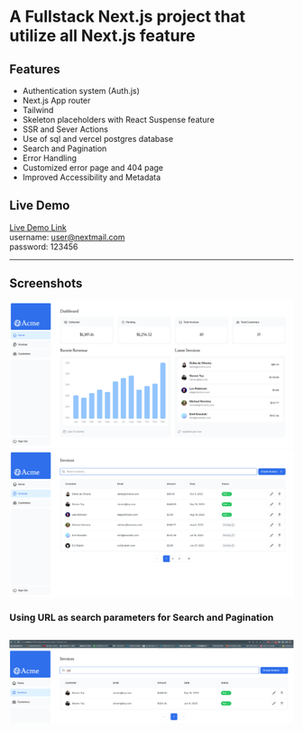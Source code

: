 # A Fullstack Next.js project that utilize all Next.js feature

## Features

- Authentication system (Auth.js)
- Next.js App router
- Tailwind
- Skeleton placeholders with React Suspense feature
- SSR and Sever Actions
- Use of sql and vercel postgres database
- Search and Pagination
- Error Handling
- Customized error page and 404 page
- Improved Accessibility and Metadata

## Live Demo

<a href="nextjs-dashboard-franks-projects-fa7aa0cb.vercel.app" target="_blank">Live Demo Link</a>
<br>
username: user@nextmail.com
<br>
password: 123456

---

## Screenshots

![main-image](./readme/main.png)
![feature-image](./readme/invoices.png)

### Using URL as search parameters for Search and Pagination

## ![search-image](./readme/search.png)

